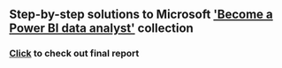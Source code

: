 ## Step-by-step solutions to Microsoft ['Become a Power BI data analyst'](https://learn.microsoft.com/en-us/users/microsoftpowerplatform-5978/collections/djwu3eywpk4nm) collection

### [Click](https://app.powerbi.com/view?r=eyJrIjoiMWQ2MDIxNzMtNTBkOS00Njc5LTlmYTYtNmVkZTg4ZjliODYxIiwidCI6ImZlZDEzZWVlLWM1ZDctNDEzNS1iNTJhLTQ1NWQwOWM1YWFjOSIsImMiOjl9) to check out final report 
